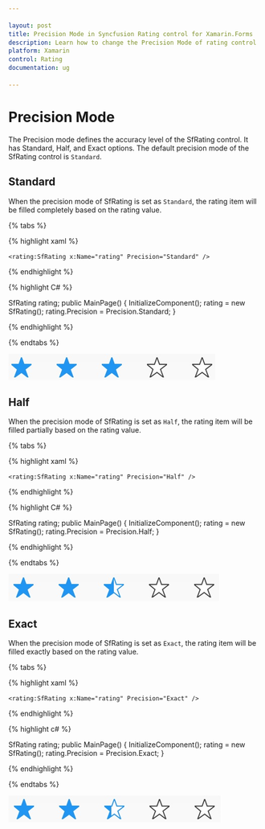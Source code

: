 ```yaml
---

layout: post
title: Precision Mode in Syncfusion Rating control for Xamarin.Forms
description: Learn how to change the Precision Mode of rating control
platform: Xamarin
control: Rating
documentation: ug

---
```


# Precision Mode

The Precision mode defines the accuracy level of the SfRating control. It has Standard, Half, and Exact options. The default precision mode of the SfRating control is `Standard`.

## Standard

When the precision mode of SfRating is set as `Standard`, the rating item will be filled completely based on the rating value.

{% tabs %}

{% highlight xaml %}

	<rating:SfRating x:Name="rating" Precision="Standard" />
	
{% endhighlight %}

{% highlight C# %}

SfRating rating;
public MainPage()
{
    InitializeComponent();
    rating = new SfRating();
    rating.Precision = Precision.Standard;
}

{% endhighlight %} 

{% endtabs %}

![SfRating standard precision mode](images/standard.jpg)

## Half

When the precision mode of SfRating is set as `Half`, the rating item will be filled partially based on the rating value.

{% tabs %}

{% highlight xaml %}

	<rating:SfRating x:Name="rating" Precision="Half" />
	
{% endhighlight %}

{% highlight C# %}

SfRating rating;
public MainPage()
{
    InitializeComponent();
    rating = new SfRating();
    rating.Precision = Precision.Half;
}

{% endhighlight %} 

{% endtabs %}

![SfRating half precision mode](images/half.jpg) 

## Exact

When the precision mode of SfRating is set as `Exact`, the rating item will be filled exactly based on the rating value.

{% tabs %}

{% highlight xaml %}

	<rating:SfRating x:Name="rating" Precision="Exact" />
	
{% endhighlight %}

{% highlight c# %}

SfRating rating;
public MainPage()
{
    InitializeComponent();
    rating = new SfRating();
    rating.Precision = Precision.Exact;
}

{% endhighlight %} 

{% endtabs %}

![SfRating exact precision mode](images/exact.jpg) 

